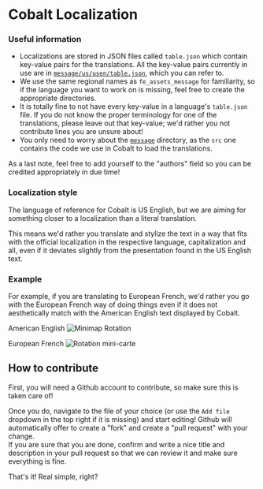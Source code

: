 # Cobalt Localization

### Useful information
* Localizations are stored in JSON files called ``table.json`` which contain key-value pairs for the translations. All the key-value pairs currently in use are in [``message/us/usen/table.json``](https://github.com/DivineDragonFanClub/localize/blob/master/message/us/usen/table.json), which you can refer to.
* We use the same regional names as ``fe_assets_message`` for familiarity, so if the language you want to work on is missing, feel free to create the appropriate directories.
* It is totally fine to not have every key-value in a language's ``table.json`` file. If you do not know the proper terminology for one of the translations, please leave out that key-value; we'd rather you not contribute lines you are unsure about!
* You only need to worry about the [``message``](https://github.com/DivineDragonFanClub/localize/tree/master/message) directory, as the ``src`` one contains the code we use in Cobalt to load the translations.

As a last note, feel free to add yourself to the "authors" field so you can be credited appropriately in due time!

### Localization style
The language of reference for Cobalt is US English, but we are aiming for something closer to a localization than a literal translation.

This means we'd rather you translate and stylize the text in a way that fits with the official localization in the respective language, capitalization and all, even if it deviates slightly from the presentation found in the US English text.

### Example

For example, if you are translating to European French, we'd rather you go with the European French way of doing things even if it does not aesthetically match with the American English text displayed by Cobalt.

American English
![Minimap Rotation](https://cdn.discordapp.com/attachments/345670285040680982/1134853994628518000/image.png)

European French
![Rotation mini-carte](https://cdn.discordapp.com/attachments/345670285040680982/1134854202447900733/image.png)

## How to contribute

First, you will need a Github account to contribute, so make sure this is taken care of!

Once you do, navigate to the file of your choice (or use the ``Add file`` dropdown in the top right if it is missing) and start editing! Github will automatically offer to create a "fork" and create a "pull request" with your change.  
If you are sure that you are done, confirm and write a nice title and description in your pull request so that we can review it and make sure everything is fine.

That's it! Real simple, right?
